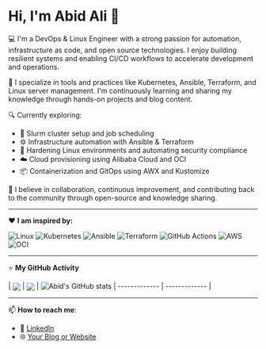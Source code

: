 # Hi, I'm Abid Ali 👋

💻 I'm a DevOps & Linux Engineer with a strong passion for automation, infrastructure as code, and open source technologies. I enjoy building resilient systems and enabling CI/CD workflows to accelerate development and operations.

🚀 I specialize in tools and practices like Kubernetes, Ansible, Terraform, and Linux server management. I'm continuously learning and sharing my knowledge through hands-on projects and blog content.

🔍 Currently exploring:
- 🔧 Slurm cluster setup and job scheduling
- ⚙️ Infrastructure automation with Ansible & Terraform
- 🔐 Hardening Linux environments and automating security compliance
- ☁️ Cloud provisioning using Alibaba Cloud and OCI
- 📦 Containerization and GitOps using AWX and Kustomize

🙌 I believe in collaboration, continuous improvement, and contributing back to the community through open-source and knowledge sharing.

---

❤️ **I am inspired by:**

![Linux](https://img.shields.io/badge/-Linux-333?logo=linux&logoColor=white)
![Kubernetes](https://img.shields.io/badge/-Kubernetes-326ce5?logo=kubernetes&logoColor=white)
![Ansible](https://img.shields.io/badge/-Ansible-ee0000?logo=ansible&logoColor=white)
![Terraform](https://img.shields.io/badge/-Terraform-5c4ee5?logo=terraform&logoColor=white)
![GitHub Actions](https://img.shields.io/badge/-GitHub%20Actions-2088ff?logo=github-actions&logoColor=white)
![AWS](https://img.shields.io/badge/-AWS-232f3e?logo=amazon-aws&logoColor=white)
![OCI](https://img.shields.io/badge/-Oracle%20Cloud-f80000?logo=oracle&logoColor=white)

---

⭐ **My GitHub Activity**

<!-- GitHub Stats Widgets -->
| <img align="center" src="https://github-readme-stats.vercel.app/api?username=abidbajwa951&show_icons=true&theme=radical" /> | <img align="center" src="https://github-readme-stats.vercel.app/api/top-langs/?username=abidbajwa951&layout=compact&theme=radical" /> | ![Abid's GitHub stats](https://github-readme-stats.vercel.app/api?username=abidbajwa951&show_icons=true&theme=radical)
| ------------- | ------------- |

<!-- Add other widgets like streaks or trophies if needed -->

---

📫 **How to reach me**:
- 💼 [LinkedIn](https://www.linkedin.com/in/abidbajwa)
- 🌐 [Your Blog or Website](https://linuxride.com)
